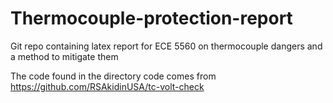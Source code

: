 # Thermocouple-protection-report
Git repo containing latex report for ECE 5560 on thermocouple dangers and a method to mitigate them

The code found in the directory code comes from https://github.com/RSAkidinUSA/tc-volt-check
